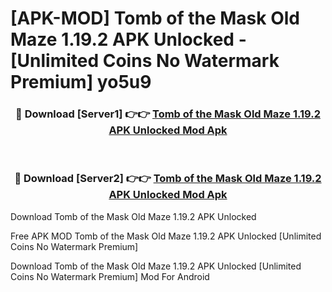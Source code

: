 # [APK-MOD] Tomb of the Mask  Old Maze 1.19.2 APK Unlocked - [Unlimited Coins No Watermark Premium] yo5u9



<div align="center">
<h3>🔴 Download [Server1] 👉👉 <a href="https://momento.my/?title=Tomb_of_the_Mask__Old_Maze_1.19.2_APK_Unlocked">Tomb of the Mask  Old Maze 1.19.2 APK Unlocked Mod Apk</a></h3><br>

<h3>🔴 Download [Server2] 👉👉 <a href="https://momento.my/?title=Tomb_of_the_Mask__Old_Maze_1.19.2_APK_Unlocked">Tomb of the Mask  Old Maze 1.19.2 APK Unlocked Mod Apk</a></h3>
</div>



Download Tomb of the Mask  Old Maze 1.19.2 APK Unlocked 

Free APK MOD Tomb of the Mask  Old Maze 1.19.2 APK Unlocked [Unlimited Coins No Watermark Premium]

Download Tomb of the Mask  Old Maze 1.19.2 APK Unlocked [Unlimited Coins No Watermark Premium] Mod For Android
